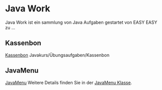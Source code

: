 # Java Work

Java Work ist ein sammlung von Java Aufgaben gestartet von EASY EASY zu ...

## Kassenbon

[Kassenbon](https://wiki.freitagsrunde.org/Javakurs/%C3%9Cbungsaufgaben/Kassenbon) Javakurs/Übungsaufgaben/Kassenbon

## JavaMenu

[JavaMenu](https://wiki.freitagsrunde.org/Javakurs/%C3%9Cbungsaufgaben/Javamenue)
Weitere Details finden Sie in der [JavaMenu Klasse](src/main/java/ch/plebsapps/JavaMenu/JavaMenu.java).

